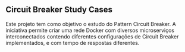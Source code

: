 Circuit Breaker Study Cases
---

Este projeto tem como objetivo o estudo do Pattern Circuit Breaker.
A iniciativa permite criar uma rede Docker com diversos microserviços interconectados contendo diferentes configurações
de Circuit Breaker implementados, e com tempo de respostas diferentes.